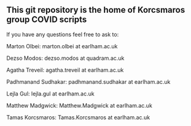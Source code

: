 ## This git repository is the home of Korcsmaros group COVID scripts

If you have any questions feel free to ask to:

Marton Olbei: marton.olbei at earlham.ac.uk

Dezso Modos: dezso.modos at quadram.ac.uk

Agatha Treveil: agatha.treveil at earlham.ac.uk

Padhmanand Sudhakar: padhmanand.sudhakar at earlham.ac.uk

Lejla Gul: lejla.gul at earlham.ac.uk

Matthew Madgwick: Matthew.Madgwick at earlham.ac.uk

Tamas Korcsmaros: Tamas.Korcsmaros at earlham.ac.uk
